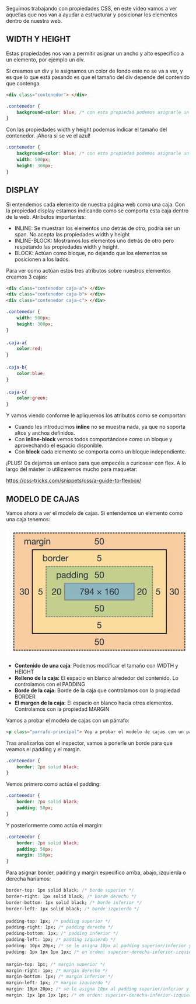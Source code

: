 
Seguimos trabajando con propiedades CSS, en este video vamos a ver aquellas que nos van a ayudar a estructurar y posicionar los elementos dentro de nuestra web.

## WIDTH Y HEIGHT

Estas propiedades nos van a permitir asignar un ancho y alto específico a un elemento, por ejemplo un div. 

Si creamos un div y le asignamos un color de fondo este no se va a ver, y es que lo que está pasando es que el tamaño del div depende del contenido que contenga.

 

```html
<div class="contenedor"> </div>
```

```css
.contenedor {
	background-color: blue; /* con esta propiedad podemos asignarle un color al fondo*/
}
```

 

Con las propiedades width y height podemos indicar el tamaño del contenedor. ¡Ahora si se ve el azul!

```css
.contenedor {
	background-color: blue; /* con esta propiedad podemos asignarle un color al fondo*/
	width: 500px;
	height: 300px;
}
```

 

## DISPLAY

Si entendemos cada elemento de nuestra página web como una caja. Con la propiedad display estamos indicando como se comporta esta caja dentro de la web. Atributos importantes:

- INLINE: Se muestran los elementos uno detrás de otro, podría ser un span. No acepta las propiedades width y height
- INLINE-BLOCK:  Mostramos los elementos uno detrás de otro pero respetando las propiedades width y height.
- BLOCK: Actúan como bloque, no dejando que los elementos se posicionen a los lados.

Para ver como actúan estos tres atributos sobre nuestros elementos creamos 3 cajas:

```html
<div class="contenedor caja-a"> </div>
<div class="contenedor caja-b"> </div>
<div class="contenedor caja-c"> </div>
```

```css
.contenedor {
	width: 500px;
	height: 300px;
}

.caja-a{
	color:red;
}

.caja-b{
	color:blue;
}

.caja-c{
	color:green;
}
```

Y vamos viendo conforme le apliquemos los atributos como se comportan:

- Cuando les introducimos **inline** no se muestra nada, ya que no soporta altos y anchos definidos.
- Con **inline-block** vemos todos comportándose como un bloque y aprovechando el espacio disponible.
- Con **block** cada elemento se comporta como un bloque independiente.

¡PLUS! Os dejamos un enlace para que empecéis a curiosear con flex. A lo largo del máster lo utilizaremos mucho para maquetar:


https://css-tricks.com/snippets/css/a-guide-to-flexbox/


 

## MODELO DE CAJAS

Vamos ahora a ver el modelo de cajas. Si entendemos un elemento como una caja tenemos:

![Modelo de cajas](S4-recursos/img/modelo-de-cajas.jpg)

- **Contenido de una caja**: Podemos modificar el tamaño con WIDTH y HEIGHT
- **Relleno de la caja:** El espacio en blanco alrededor del contenido. Lo controlamos con el PADDING
- **Borde de la caja:** Borde de la caja que controlamos con la propiedad BORDER
- **El margen de la caja:** El espacio en blanco hacia otros elementos. Controlamos con la propiedad MARGIN

Vamos a probar el modelo de cajas con un párrafo:

```html
<p class="parrafo-principal"> Voy a probar el modelo de cajas con un párrafo</p>
```

Tras analizarlos con el inspector, vamos a ponerle un borde para que veamos el padding y el margin.

```css
.contenedor {
	border: 2px solid black;
}
```

 

Vemos primero como actúa el padding:

```css
.contenedor {
	border: 2px solid black;
	padding: 50px;
}
```

 

Y posteriormente como actúa el margin:

```css
.contenedor {
	border: 2px solid black;
	padding: 50px;
	margin: 150px;
}
```

 

Para asignar border, padding y margin especifico arriba, abajo, izquierda o derecha haríamos:

```css
border-top: 1px solid black; /* borde superior */
border-right: 1px solid black; /* borde derecho */
border-bottom: 1px solid black; /* borde inferior */
border-left: 1px solid black; /* borde izquierdo */

padding-top: 1px; /* padding superior */
padding-right: 1px; /* padding derecho */
padding-bottom: 1px; /* padding inferior */
padding-left: 1px; /* padding izquierdo */
padding: 10px 20px; /* se le asigna 10px al padding superior/inferior y 20 al derecho/izquierdo */
padding: 1px 1px 1px 1px; /* en orden: superior-derecha-inferior-izquierda */

margin-top: 1px; /* margin superior */
margin-right: 1px; /* margin derecho */
margin-bottom: 1px; /* margin inferior */
margin-left: 1px; /* margin izquierdo */
margin: 10px 20px; /* se le asigna 10px al padding superior/inferior y 20 al derecho/izquierdo */
margin: 1px 1px 1px 1px; /* en orden: superior-derecha-inferior-izquierda */
```

 
